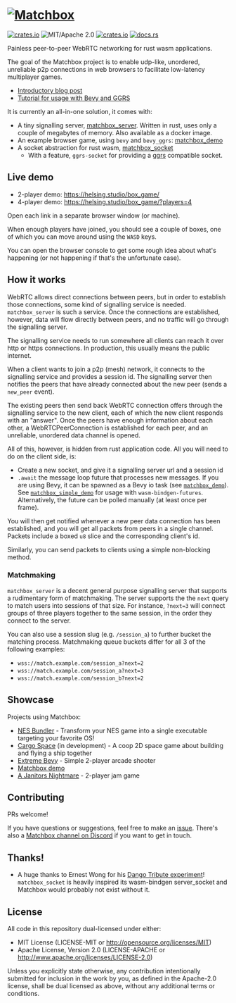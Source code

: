 # [![Matchbox](matchbox_logo.png)](https://github.com/johanhelsing/matchbox)

[![crates.io](https://img.shields.io/crates/v/matchbox_socket.svg)](https://crates.io/crates/matchbox_socket)
![MIT/Apache 2.0](https://img.shields.io/badge/license-MIT%2FApache-blue.svg)
[![crates.io](https://img.shields.io/crates/d/matchbox_socket.svg)](https://crates.io/crates/matchbox_socket)
[![docs.rs](https://img.shields.io/docsrs/matchbox_socket)](https://docs.rs/matchbox_socket)

Painless peer-to-peer WebRTC networking for rust wasm applications.

The goal of the Matchbox project is to enable udp-like, unordered, unreliable
p2p connections in web browsers to facilitate low-latency multiplayer games.

- [Introductory blog post](https://johanhelsing.studio/posts/introducing-matchbox)
- [Tutorial for usage with Bevy and GGRS](https://johanhelsing.studio/posts/extreme-bevy)

It is currently an all-in-one solution, it comes with:

- A tiny signalling server, [matchbox_server](https://github.com/johanhelsing/matchbox/tree/main/matchbox_server). Written in
rust, uses only a couple of megabytes of memory. Also available as a docker image.
- An example browser game, using `bevy` and `bevy_ggrs`:
[matchbox_demo](https://github.com/johanhelsing/matchbox/tree/main/matchbox_demo)
- A socket abstraction for rust wasm, [matchbox_socket](https://github.com/johanhelsing/matchbox/tree/main/matchbox_socket)
  - With a feature, `ggrs-socket` for providing a
  [ggrs](https://github.com/gschup/ggrs) compatible socket.

## Live demo

- 2-player demo: <https://helsing.studio/box_game/>
- 4-player demo: <https://helsing.studio/box_game/?players=4>

Open each link in a separate browser window (or machine).

When enough players have joined, you should see a couple of boxes, one of which
you can move around using the `WASD` keys.

You can open the browser console to get some rough idea about what's happening
(or not happening if that's the unfortunate case).

## How it works

WebRTC allows direct connections between peers, but in order to establish
those connections, some kind of signalling service is needed.
`matchbox_server` is such a service. Once the connections are established,
however, data will flow directly between peers, and no traffic will go through
the signalling server.

The signalling service needs to run somewhere all clients can reach it over
http or https connections. In production, this usually means the public
internet.

When a client wants to join a p2p (mesh) network, it connects to the signalling
service and provides a session id. The signalling server then notifies the peers
that have already connected about the new peer (sends a `new_peer` event).

The existing peers then send back WebRTC connection offers through the
signalling service to the new client, each of which the new client responds
with an "answer". Once the peers have enough information about each other, a
WebRTCPeerConnection is established for each peer, and an unreliable, unordered
data channel is opened.

All of this, however, is hidden from rust application code. All you will need to
do on the client side, is:

- Create a new socket, and give it a signalling server url and a session id
- `.await` the message loop future that processes new messages. If you are
  using Bevy, it can be spawned as a Bevy io task (see
  [`matchbox_demo`](https://github.com/johanhelsing/matchbox/tree/main/matchbox_demo)).
  See
  [`matchbox_simple_demo`](https://github.com/johanhelsing/matchbox/tree/main/matchbox_simple_demo)
  for usage with
  `wasm-bindgen-futures`. Alternatively, the future can be polled manually (at
  least once per frame).

You will then get notified whenever a new peer data connection has been
established, and you will get all packets from peers in a single channel.
Packets include a boxed `u8` slice and the corresponding client's id.

Similarly, you can send packets to clients using a simple non-blocking method.

### Matchmaking

`matchbox_server` is a decent general purpose signalling server that supports a rudimentary form of matchmaking. The server supports the the `next` query to match users into sessions of that size. For instance, `?next=3` will connect groups of three players together to the same session, in the order they connect to the server.

You can also use a session slug (e.g. `/session_a`) to further bucket the matching process.
Matchmaking queue buckets differ for all 3 of the following examples:

- `wss://match.example.com/session_a?next=2`
- `wss://match.example.com/session_a?next=3`
- `wss://match.example.com/session_b?next=2`

## Showcase

Projects using Matchbox:

- [NES Bundler](https://github.com/tedsteen/nes-bundler) - Transform your NES game into a single executable targeting your favorite OS!
- [Cargo Space](https://helsing.studio/cargospace) (in development) - A coop 2D space game about building and flying a ship together
- [Extreme Bevy](https://helsing.studio/extreme) - Simple 2-player arcade shooter
- [Matchbox demo](https://helsing.studio/box_game/)
- [A Janitors Nightmare](https://gorktheork.itch.io/bevy-jam-1-submission) - 2-player jam game

## Contributing

PRs welcome!

If you have questions or suggestions, feel free to make an
[issue](https://github.com/johanhelsing/matchbox/issues). There's also a
[Matchbox channel on Discord](https://discord.gg/Rzw8f9cY) if you want to get in
touch.

## Thanks!

- A huge thanks to Ernest Wong for his [Dango Tribute
experiment](https://github.com/ErnWong/dango-tribute)! `matchbox_socket` is
heavily inspired its wasm-bindgen server_socket and Matchbox would probably not
exist without it.

## License

All code in this repository dual-licensed under either:

- MIT License (LICENSE-MIT or <http://opensource.org/licenses/MIT>)
- Apache License, Version 2.0 (LICENSE-APACHE or <http://www.apache.org/licenses/LICENSE-2.0>)

Unless you explicitly state otherwise, any contribution intentionally submitted
for inclusion in the work by you, as defined in the Apache-2.0 license, shall be
dual licensed as above, without any additional terms or conditions.
